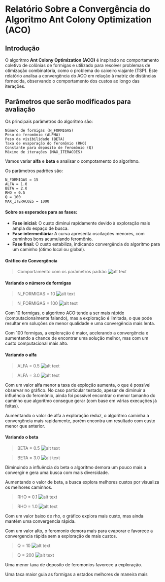 # Relatório Sobre a Convergência do Algoritmo Ant Colony Optimization (ACO)

## Introdução

O algoritmo **Ant Colony Optimization (ACO)** é inspirado no comportamento coletivo de colônias de formigas e utilizado para resolver problemas de otimização combinatória, como o problema do caixeiro viajante (TSP). Este relatório analisa a convergência do ACO em relação à matriz de distâncias fornecida, observando o comportamento dos custos ao longo das iterações.


## Parâmetros que serão modificados para avaliação

Os principais parâmetros do algoritmo são:
```
Número de formigas (N_FORMIGAS)
Peso do feromônio (ALPHA)
Peso da visibilidade (BETA)
Taxa de evaporação do feromônio (RHO)
Constante para depósito de feromônio (Q)
Máximo de iterações (MAX_ITERACOES)
```
Vamos variar **alfa** e **beta** e analisar o compotamento do algoritmo.

Os parâmetros padrões são:

```
N_FORMIGAS = 15
ALFA = 1.0
BETA = 2.0
RHO = 0.5
Q = 100
MAX_ITERACOES = 1000
```

#### Sobre os esperados para as fases:
- **Fase inicial:** O custo diminui rapidamente devido à exploração mais ampla do espaço de busca.
- **Fase intermediária:** A curva apresenta oscilações menores, com caminhos bons acumulando feromônio.
- **Fase final:** O custo estabiliza, indicando convergência do algoritmo para um caminho (ótimo local ou global).

#### Gráfico de Convergência

> Comportamento com os parâmetros padrão
![alt text](graficos/grafico1.png)

#### Variando o número de formigas

> N_FORMIGAS = 10
![alt text](graficos/grafico2.png)

> N_FORMIGAS = 100
![alt text](graficos/grafico3.png)

Com 10 formigas, o algoritmo ACO tende a ser mais rápido (computacionalmente falando), mas a exploração é limitada, o que pode resultar em soluções de menor qualidade e uma convergência mais lenta.

Com 100 formigas, a exploração é maior, acelerando a convergência e aumentando a chance de encontrar uma solução melhor, mas com um custo computacional mais alto.

#### Variando o alfa

> ALFA = 0.5
![alt text](graficos/grafico4.png)

> ALFA = 3.0
![alt text](graficos/grafico5.png)

Com um valor alfa menor a taxa de exploção aumenta, o que é possível observar no gráfico. No caso particular testado, apesar de diminuir a influência do feromônio, ainda foi possível encontrar o menor tamanho do caminho que algoritmo consegue gerar (com base em várias execuções já feitas).

Aumentando o valor de alfa a exploração reduz, o algoritmo caminha a convergência mais rapidamente, porém encontra um resultado com custo menor que anterior.

#### Variando o beta

> BETA = 0.5
![alt text](graficos/grafico6.png)

> BETA = 3.0
![alt text](graficos/grafico7.png)

Diminuindo a influência do beta o algoritmo demora um pouco mais a convergir e gera uma busca com mais diversidade.

Aumentando o valor de beta, a busca explora melhores custos por visualiza os melhores caminhos.

> RHO = 0.1
![alt text](graficos/grafico8.png)

> RHO = 1.0
![alt text](graficos/grafico9.png)

Com um valor baixo de rho, o gráfico explora mais custo, mas ainda mantém uma convergencia rápida.

Com um valor alto, o feromonio demora mais para evaporar e favorece a convergencia rápida sem a exploração de mais custos. 

> Q = 10
![alt text](graficos/grafico10.png)

> Q = 200
![alt text](graficos/grafico11.png)


Uma menor taxa de deposito de feromonios favorece a exploração.

Uma taxa maior guia as formigas a estados melhores de maneira mais